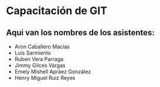 
# Capacitación de GIT

## Aqui van los nombres de los asistentes:

- Aron Caballero Macías
- Luis Sarmiento
- Ruben Vera Parraga
- Jimmy Gilces Vargas
- Emely Mishell Apráez González
- Henry Miguel Ruiz Reyes